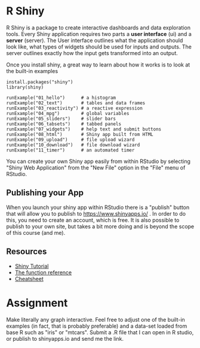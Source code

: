 # R Shiny
R Shiny is a package to create interactive dashboards and data exploration tools. Every Shiny application requires two parts a **user interface** (ui) and a **server** (server). The User interface outlines what the application should look like, what types of widgets should be used for inputs and outputs. The server outlines exactly how the input gets transformed into an output.

Once you install shiny, a great way to learn about how it works is to look at the built-in examples

```{r}
install.packages("shiny")
library(shiny)

runExample("01_hello")      # a histogram
runExample("02_text")       # tables and data frames
runExample("03_reactivity") # a reactive expression
runExample("04_mpg")        # global variables
runExample("05_sliders")    # slider bars
runExample("06_tabsets")    # tabbed panels
runExample("07_widgets")    # help text and submit buttons
runExample("08_html")       # Shiny app built from HTML
runExample("09_upload")     # file upload wizard
runExample("10_download")   # file download wizard
runExample("11_timer")      # an automated timer
```

You can create your own Shiny app easily from within RStudio by selecting "Shiny Web Application" from the "New File" option in the "File" menu of RStudio.

## Publishing your App
When you launch your shiny app within RStudio there is a "publish" button that will allow you to publish to https://www.shinyapps.io/ . In order to do this, you need to create an account, which is free. It is also possible to publish to your own site, but takes a bit more doing and is beyond the scope of this course (and me).

## Resources
- [Shiny Tutorial](https://shiny.rstudio.com/tutorial/)
- [The function reference](https://shiny.rstudio.com/reference/shiny/1.0.5/)
- [Cheatsheet](https://shiny.rstudio.com/images/shiny-cheatsheet.pdf)

# Assignment
Make literally any graph interactive. Feel free to adjust one of the built-in examples (in fact, that is probably preferable) and a data-set loaded from base R such as "iris" or "mtcars". Submit a .R file that I can open in R studio, or publish to shinyapps.io and send me the link.
